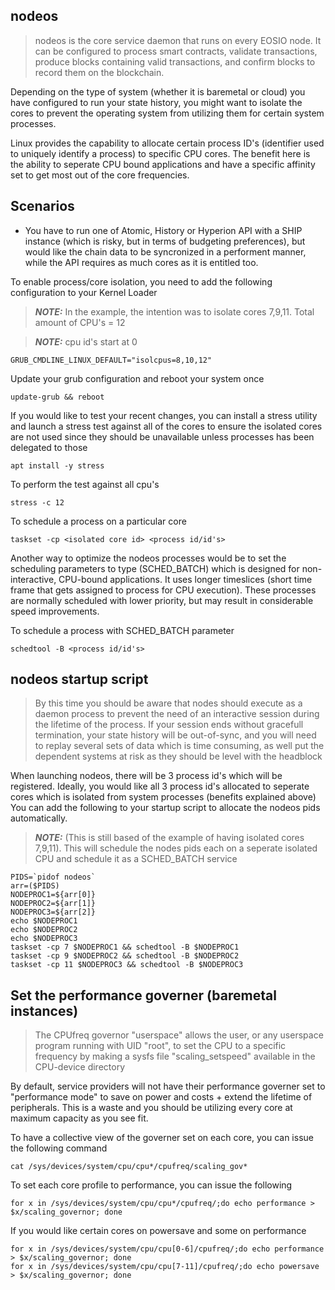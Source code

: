## nodeos

> nodeos is the core service daemon that runs on every EOSIO node. It can be configured to process smart contracts, validate transactions, produce blocks containing valid transactions, and confirm blocks to record them on the blockchain.

Depending on the type of system (whether it is baremetal or cloud) you have configured to run your state history, you might want to isolate the cores to prevent the operating system from utilizing them for certain system processes.

Linux provides the capability to allocate certain process ID's (identifier used to uniquely identify a process) to specific CPU cores. The benefit here is the ability to seperate CPU bound applications and have a specific affinity set to get most out of the core frequencies. 

## Scenarios

- You have to run one of Atomic, History or Hyperion API with a SHIP instance (which is risky, but in terms of budgeting preferences), but would like the chain data to be syncronized in a performent manner, while the API requires as much cores as it is entitled too.

To enable process/core isolation, you need to add the following configuration to your Kernel Loader
> **_NOTE:_** In the example, the intention was to isolate cores 7,9,11. Total amount of CPU's = 12
 
> **_NOTE:_** cpu id's start at 0

```
GRUB_CMDLINE_LINUX_DEFAULT="isolcpus=8,10,12"
```
Update your grub configuration and reboot your system once
```
update-grub && reboot
```
If you would like to test your recent changes, you can install a stress utility and launch a stress test against all of the cores to ensure the isolated cores are not used since they should be unavailable unless processes has been delegated to those
```
apt install -y stress
```
To perform the test against all cpu's
```
stress -c 12
```
To schedule a process on a particular core
```
taskset -cp <isolated core id> <process id/id's>
```
Another way to optimize the nodeos processes would be to set the scheduling parameters to type (SCHED_BATCH) which is designed for non-interactive, CPU-bound applications. It uses longer timeslices (short time frame that gets assigned to process for CPU execution). These processes are normally scheduled with lower priority, but may result in considerable speed improvements.

To schedule a process with SCHED_BATCH parameter
```
schedtool -B <process id/id's>
```

## nodeos startup script

>By this time you should be aware that nodes should execute as a daemon process to prevent the need of an interactive session during the lifetime of the process. If your session ends without gracefull termination, your state history will be out-of-sync, and you will need to replay several sets of data which is time consuming, as well put the dependent systems at risk as they should be level with the headblock

When launching nodeos, there will be 3 process id's which will be registered. Ideally, you would like all 3 process id's allocated to seperate cores which is isolated from system processes (benefits explained above)
You can add the following to your startup script to allocate the nodeos pids automatically.
> **_NOTE:_** (This is still based of the example of having isolated cores 7,9,11). This will schedule the nodes pids each on a seperate isolated CPU and schedule it as a SCHED_BATCH service
```
PIDS=`pidof nodeos`
arr=($PIDS)
NODEPROC1=${arr[0]}
NODEPROC2=${arr[1]}
NODEPROC3=${arr[2]}
echo $NODEPROC1
echo $NODEPROC2
echo $NODEPROC3
taskset -cp 7 $NODEPROC1 && schedtool -B $NODEPROC1
taskset -cp 9 $NODEPROC2 && schedtool -B $NODEPROC2
taskset -cp 11 $NODEPROC3 && schedtool -B $NODEPROC3
```

## Set the performance governer (baremetal instances)

>The CPUfreq governor "userspace" allows the user, or any userspace program running with UID "root", to set the CPU to a specific frequency by making a sysfs file "scaling_setspeed" available in the CPU-device directory

By default, service providers will not have their performance governer set to "performance mode" to save on power and costs + extend the lifetime of peripherals. This is a waste and you should be utilizing every core at maximum capacity as you see fit.

To have a collective view of the governer set on each core, you can issue the following command
```
cat /sys/devices/system/cpu/cpu*/cpufreq/scaling_gov*
```
To set each core profile to performance, you can issue the following
```
for x in /sys/devices/system/cpu/cpu*/cpufreq/;do echo performance > $x/scaling_governor; done
```
If you would like certain cores on powersave and some on performance
```
for x in /sys/devices/system/cpu/cpu[0-6]/cpufreq/;do echo performance > $x/scaling_governor; done
for x in /sys/devices/system/cpu/cpu[7-11]/cpufreq/;do echo powersave > $x/scaling_governor; done
```

